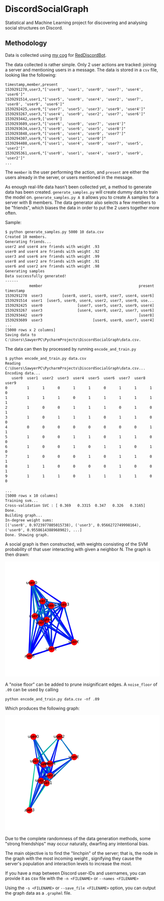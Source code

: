 # DiscordSocialGraph

Statistical and Machine Learning project for discovering and analysing social structures on Discord. 

## Methodology

Data is collected using [my cog](https://github.com/samclane/Snake-Cogs/blob/master/member_logger/member_logger.py) 
for [RedDiscordBot](https://github.com/Cog-Creators/Red-DiscordBot). 

The data collected is rather simple. Only 2 user actions are tracked: joining a server and mentioning users in a message.
The data is stored in a `csv` file, looking like the following:

```csv
timestamp,member,present
1539291278,user3,"['user8', 'user1', 'user0', 'user7', 'user4', 'user6']"
1539291514,user1,"['user5', 'user0', 'user4', 'user2', 'user7', 'user8', 'user9', 'user6']"
1539292425,user0,"['user7', 'user5', 'user3', 'user9', 'user4']"
1539293267,user3,"['user4', 'user0', 'user2', 'user7', 'user6']"
1539293442,user9,['user8']
1539293609,user3,"['user6', 'user0', 'user7', 'user4']"
1539293634,user3,"['user0', 'user6', 'user5', 'user8']"
1539293848,user9,"['user6', 'user4', 'user0', 'user7']"
1539294307,user9,"['user6', 'user1', 'user0']"
1539294408,user6,"['user1', 'user4', 'user0', 'user7', 'user5', 'user2']"
1539295361,user6,"['user0', 'user1', 'user4', 'user3', 'user9', 'user2']"
...
```

The `member` is the user performing the action, and `present` are either the users already in the server, or users 
mentioned in the message.

As enough real-life data hasn't been collected yet, a method to generate data has been created. `generate_samples.py` will
create dummy data to train the model on. `generate_samples.py A B` allows you to create A samples for a server with B 
members. The data generator also selects a few members to be "friends", which biases the data in order to put the 2 users
together more often. 

Sample:
```
$ python generate_samples.py 5000 10 data.csv
Created 10 members.
Generating friends...
user2 and user4 are friends with weight .93
user0 and user4 are friends with weight .92
user3 and user6 are friends with weight .99
user8 and user2 are friends with weight .91
user6 and user2 are friends with weight .98
Generating samples
Data successfully generated!
------
           member                                            present
timestamp                                                           
1539291278  user3         [user8, user1, user0, user7, user4, user6]
1539291514  user1  [user5, user0, user4, user2, user7, user8, use...
1539292425  user0                [user7, user5, user3, user9, user4]
1539293267  user3                [user4, user0, user2, user7, user6]
1539293442  user9                                            [user8]
1539293609  user3                       [user6, user0, user7, user4]
...
[5000 rows x 2 columns]
Saving data to C:\Users\SawyerPC\PycharmProjects\DiscordSocialGraph\data.csv.
```

The data can then by processed by running `encode_and_train.py`

```
$ python encode_and_train.py data.csv
Reading C:\Users\SawyerPC\PycharmProjects\DiscordSocialGraph\data.csv...
Encoding data...
   user0  user1  user2  user3  user4  user5  user6  user7  user8  user9
0         1      1      0      1      1      0      1      1      1      0
1         1      1      1      0      1      1      1      1      1      1
2         1      0      0      1      1      1      0      1      0      1
3         1      0      1      1      1      0      1      1      0      0
4         0      0      0      0      0      0      0      0      1      1
5         1      0      0      1      1      0      1      1      0      0
6         1      0      0      1      0      1      1      0      1      0
7         1      0      0      0      1      0      1      1      0      1
8         1      1      0      0      0      0      1      0      0      1
9         1      1      1      0      1      1      1      1      0      0

...
[5000 rows x 10 columns]
Training svm...
Cross-validation SVC : [ 0.369   0.3315  0.347   0.326   0.3165]
Done.
Building graph...
In-degree weight sums:
[('user8', 0.9723977805015738), ('user3', 0.9566272749998164), ('user0', 0.9558614388968902), ...]
Done. Showing graph.
```

A social graph is then constructed, with weights consisting of the SVM probability of that user interacting with given a 
neighbor N. The graph is then drawn:

![Social Graph](samples/Figure_1.png)

A "noise floor" can be added to prune insignificant edges. A `noise_floor` of `.09` can be used by calling

```
python encode_and_train.py data.csv -nf .09
```

Which produces the following graph:

![Pruned Graph](samples/Figure_2.png)

Due to the complete randomness of the data generation methods, some "strong friendships" may occur naturally, dwarfing 
any intentional bias. 

The main objective is to find the "linchpin" of the server; that is, the node in the graph with the most incoming weight
, signifying they cause the server's population and interaction levels to increase the most. 

If you have a map between Discord user-IDs and usernames, you can provide it as csv file with the `-n <FILENAME>` or 
`--names <FILENAME>`

Using the `-s <FILENAME>` or `--save_file <FILENAME>` option, you can output the graph data as a `.graphml` file.